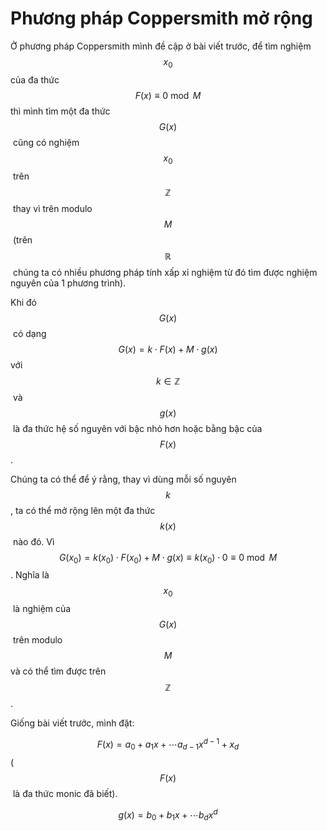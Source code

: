 # Phương pháp Coppersmith mở rộng

Ở phương pháp Coppersmith mình đề cập ở bài viết trước, để tìm nghiệm $$x_0$$ của đa thức $$F(x) \equiv 0 \bmod M$$ thì mình tìm một đa thức $$G(x)$$​ cũng có nghiệm $$x_0$$​ trên $$\mathbb{Z}$$​ thay vì trên modulo $$M$$​ (trên $$\mathbb{R}$$​ chúng ta có nhiều phương pháp tính xấp xỉ nghiệm từ đó tìm được nghiệm nguyên của 1 phương trình).

Khi đó $$G(x)$$​ có dạng $$G(x) = k \cdot F(x) + M \cdot g(x)$$​ với $$k \in \mathbb{Z}$$​ và $$g(x)$$​ là đa thức hệ số nguyên với bậc nhỏ hơn hoặc bằng bậc của $$F(x)$$​.

Chúng ta có thể để ý rằng, thay vì dùng mỗi số nguyên $$k$$​, ta có thể mở rộng lên một đa thức $$k(x)$$​ nào đó. Vì $$G(x_0) = k(x_0) \cdot F(x_0) + M \cdot g(x) \equiv k(x_0) \cdot 0 \equiv 0 \bmod M$$. Nghĩa là $$x_0$$​ là nghiệm của $$G(x)$$​ trên modulo $$M$$ và có thể tìm được trên $$\mathbb{Z}$$​.

Giống bài viết trước, mình đặt:

$$F(x) = a_0 + a_1 x + \cdots a_{d-1}x^{d-1} + x_d$$​ ($$F(x)$$​ là đa thức monic đã biết).

$$g(x) = b_0 + b_1 x + \cdots b_d x^d$$​
